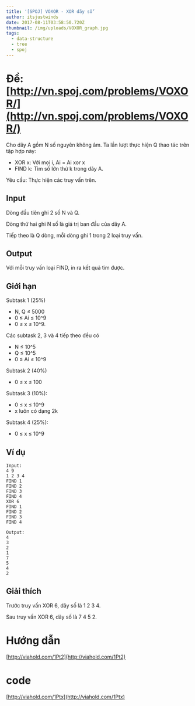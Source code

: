 ```yaml
---
title: '[SPOJ] VOXOR - XOR dãy số'
author: itsjustwinds
date: 2017-08-11T03:58:50.720Z
thumbnail: /img/uploads/VOXOR_graph.jpg
tags:
  - data-structure
  - tree
  - spoj
---
```

# Đề: [http://vn.spoj.com/problems/VOXOR/](http://vn.spoj.com/problems/VOXOR/)

Cho dãy A gồm N số nguyên không âm. Ta lần lượt thực hiện Q thao tác trên tập hợp này:

* XOR x: Với mọi i, Ai = Ai xor x
* FIND k: Tìm số lớn thứ k trong dãy A.

Yêu cầu: Thực hiện các truy vấn trên.

## Input

Dòng đầu tiên ghi 2 số N và Q.

Dòng thứ hai ghi N số là giá trị ban đầu của dãy A.

Tiếp theo là Q dòng, mỗi dòng ghi 1 trong 2 loại truy vấn.

## Output

Với mỗi truy vấn loại FIND, in ra kết quả tìm được.

## Giới hạn

Subtask 1 \(25%\)

* N, Q ≤ 5000
* 0 ≤ Ai ≤ 10^9
* 0 ≤ x ≤ 10^9.

Các subtask 2, 3 và 4 tiếp theo đều có

* N ≤ 10^5
* Q ≤ 10^5
* 0 ≤ Ai ≤ 10^9

Subtask 2 \(40%\)

* 0 ≤ x ≤ 100

Subtask 3 \(10%\):

* 0 ≤ x ≤ 10^9
* x luôn có dạng 2k

Subtask 4 \(25%\):

* 0 ≤ x ≤ 10^9

## Ví dụ

```
Input:
4 9
1 2 3 4
FIND 1
FIND 2
FIND 3
FIND 4
XOR 6
FIND 1
FIND 2
FIND 3
FIND 4
```

```
Output:
4
3
2
1
7
5
4
2
```

## Giải thích

Trước truy vấn XOR 6, dãy số là 1 2 3 4.

Sau truy vấn XOR 6, dãy số là 7 4 5 2.

# Hướng dẫn

[http://viahold.com/1Pt2](http://viahold.com/1Pt2)

# code

[http://viahold.com/1Ptx](http://viahold.com/1Ptx)

